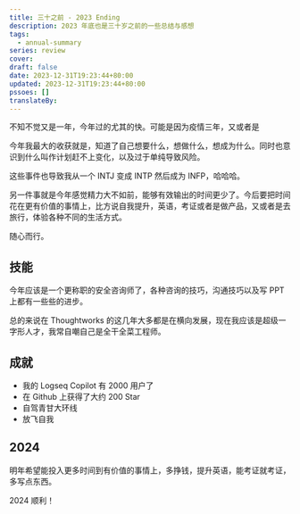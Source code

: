 ```yaml
---
title: 三十之前 - 2023 Ending
description: 2023 年底也是三十岁之前的一些总结与感想
tags:
  - annual-summary
series: review
cover: 
draft: false
date: 2023-12-31T19:23:44+80:00
updated: 2023-12-31T19:23:44+80:00
pssoes: []
translateBy:
---
```


不知不觉又是一年，今年过的尤其的快。可能是因为疫情三年，又或者是

今年我最大的收获就是，知道了自己想要什么，想做什么，想成为什么。同时也意识到什么叫作计划赶不上变化，以及过于单纯导致风险。

这些事件也导致我从一个 INTJ 变成 INTP 然后成为 INFP，哈哈哈。

另一件事就是今年感觉精力大不如前，能够有效输出的时间更少了。今后要把时间花在更有价值的事情上，比方说自我提升，英语，考证或者是做产品，又或者是去旅行，体验各种不同的生活方式。

随心而行。

## 技能

今年应该是一个更称职的安全咨询师了，各种咨询的技巧，沟通技巧以及写 PPT 上都有一些些的进步。

总的来说在 Thoughtworks 的这几年大多都是在横向发展，现在我应该是超级一字形人才，我常自嘲自己是全干全菜工程师。

## 成就

- 我的 Logseq Copilot 有 2000 用户了
- 在 Github 上获得了大约 200 Star
- 自驾青甘大环线
- 放飞自我

## 2024

明年希望能投入更多时间到有价值的事情上，多挣钱，提升英语，能考证就考证，多写点东西。

2024 顺利！